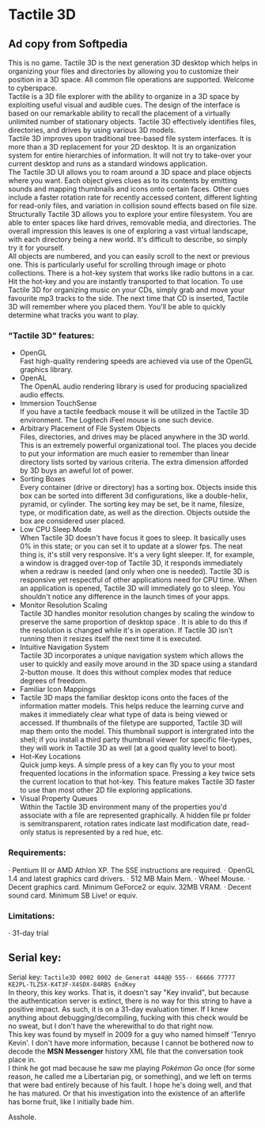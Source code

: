# Tactile 3D
## Ad copy from Softpedia  
This is no game. Tactile 3D is the next generation 3D desktop which helps in organizing your files and directories by allowing you to customize their position in a 3D space. All common file operations are supported. Welcome to cyberspace.  
Tactile is a 3D file explorer with the ability to organize in a 3D space by exploiting useful visual and audible cues. The design of the interface is based on our remarkable ability to recall the placement of a virtually unlimited number of stationary objects. Tactile 3D effectively identifies files, directories, and drives by using various 3D models.  
Tactile 3D improves upon traditional tree-based file system interfaces. It is more than a 3D replacement for your 2D desktop. It is an organization system for entire hierarchies of information. It will not try to take-over your current desktop and runs as a standard windows application.  
The Tactile 3D UI allows you to roam around a 3D space and place objects where you want. Each object gives clues as to its contents by emitting sounds and mapping thumbnails and icons onto certain faces. Other cues include a faster rotation rate for recently accessed content, different lighting for read-only files, and variation in collision sound effects based on file size.  
Structurally Tactile 3D allows you to explore your entire filesystem. You are able to enter spaces like hard drives, removable media, and directories. The overall impression this leaves is one of exploring a vast virtual landscape, with each directory being a new world. It's difficult to describe, so simply try it for yourself.  
All objects are numbered, and you can easily scroll to the next or previous one. This is particularly useful for scrolling through image or photo collections. There is a hot-key system that works like radio buttons in a car. Hit the hot-key and you are instantly transported to that location. To use Tactile 3D for organizing music on your CDs, simply grab and move your favourite mp3 tracks to the side. The next time that CD is inserted, Tactile 3D will remember where you placed them. You'll be able to quickly determine what tracks you want to play.  

### "Tactile 3D" features:  
* OpenGL  
Fast high-quality rendering speeds are achieved via use of the OpenGL graphics library.  
* OpenAL  
The OpenAL audio rendering library is used for producing spacialized audio effects.  
* Immersion TouchSense  
If you have a tactile feedback mouse it will be utilized in the Tactile 3D environment. The Logitech iFeel mouse is one such device.  
* Arbitrary Placement of File System Objects  
Files, directories, and drives may be placed anywhere in the 3D world. This is an extremely powerful organizational tool. The places you decide to put your information are much easier to remember than linear directory lists sorted by various criteria. The extra dimension afforded by 3D buys an aweful lot of power.  
* Sorting Boxes  
Every container (drive or directory) has a sorting box. Objects inside this box can be sorted into different 3d configurations, like a double-helix, pyramid, or cylinder. The sorting key may be set, be it name, filesize, type, or modification date, as well as the direction. Objects outside the box are considered user placed.  
* Low CPU Sleep Mode  
When Tactile 3D doesn't have focus it goes to sleep. It basically uses 0% in this state; or you can set it to update at a slower fps. The neat thing is, it's still very responsive. It's a very light sleeper. If, for example, a window is dragged over-top of Tactile 3D, it responds immediately when a redraw is needed (and only when one is needed). Tactile 3D is responsive yet respectful of other applications need for CPU time. When an application is opened, Tactile 3D will immediately go to sleep. You shouldn't notice any difference in the launch times of your apps.  
* Monitor Resolution Scaling  
Tactile 3D handles monitor resolution changes by scaling the window to preserve the same proportion of desktop space . It is able to do this if the resolution is changed while it's in operation. If Tactile 3D isn't running then it resizes itself the next time it is executed.  
* Intuitive Navigation System  
Tactile 3D incorporates a unique navigation system which allows the user to quickly and easily move around in the 3D space using a standard 2-button mouse. It does this without complex modes that reduce degrees of freedom.  
* Familiar Icon Mappings  
* Tactile 3D maps the familiar desktop icons onto the faces of the information matter models. This helps reduce the learning curve and makes it immediately clear what type of data is being viewed or accessed. If thumbnails of the filetype are supported, Tactile 3D will map them onto the model. This thumbnail support is intergrated into the shell; if you install a third party thumbnail viewer for specific file-types, they will work in Tactile 3D as well (at a good quality level to boot).  
* Hot-Key Locations  
Quick jump keys. A simple press of a key can fly you to your most frequented locations in the information space. Pressing a key twice sets the current location to that hot-key. This feature makes Tactile 3D faster to use than most other 2D file exploring applications.  
* Visual Property Queues  
Within the Tactile 3D environment many of the properties you'd associate with a file are represented graphically. A hidden file pr folder is semitransparent, rotation rates indicate last modification date, read-only status is represented by a red hue, etc.  

### Requirements:
· Pentium III or AMD Athlon XP. The SSE instructions are required. · OpenGL 1.4 and latest graphics card drivers. · 512 MB Main Mem. · Wheel Mouse. · Decent graphics card. Minimum GeForce2 or equiv. 32MB VRAM. · Decent sound card. Minimum SB Live! or equiv.  

### Limitations: 
· 31-day trial  

## Serial key:
Serial key: ``Tactile3D 0002 0002 de_Generat 444@@ 555-- 66666 77777 KE2PL-TLZ5X-K4T3F-X4SDX-84RBS EndKey``  
In theory, this key works. That is, it doesn't say "Key invalid", but because the authentication server is extinct, there is no way for this string to have a positive impact. As such, it is on a 31-day evaluation timer. If I knew anything about debugging/decompiling, fucking with this check would be no sweat, but I don't have the wherewithal to do that right now.  
This key was found by myself in 2009 for a guy who named himself 'Tenryo Kevin'. I don't have more information, because I cannot be bothered now to decode the **MSN Messenger** history XML file that the conversation took place in.  
I think he got mad because he saw me playing *Pokémon Go* once (for some reason, he called me a Libertarian pig, or something), and we left on terms that were bad entirely because of his fault. I hope he's doing well, and that he has matured. Or that his investigation into the existence of an afterlife has borne fruit, like I initially bade him.  

Asshole.
